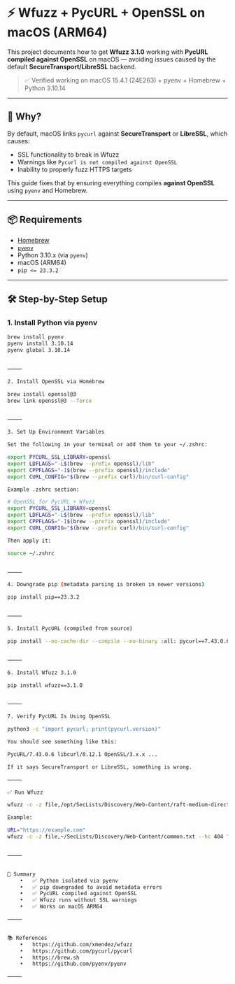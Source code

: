 
# ⚡️ Wfuzz + PycURL + OpenSSL on macOS (ARM64)

This project documents how to get **Wfuzz 3.1.0** working with **PycURL compiled against OpenSSL** on macOS — avoiding issues caused by the default **SecureTransport/LibreSSL** backend.

> ✅ Verified working on macOS 15.4.1 (24E263) + pyenv + Homebrew + Python 3.10.14

---

## 💬 Why?

By default, macOS links `pycurl` against **SecureTransport** or **LibreSSL**, which causes:
- SSL functionality to break in Wfuzz
- Warnings like `Pycurl is not compiled against OpenSSL`
- Inability to properly fuzz HTTPS targets

This guide fixes that by ensuring everything compiles **against OpenSSL** using `pyenv` and Homebrew.

---

## 📦 Requirements

- [Homebrew](https://brew.sh)
- [`pyenv`](https://github.com/pyenv/pyenv)
- Python 3.10.x (via `pyenv`)
- macOS (ARM64)
- `pip <= 23.3.2`

---

## 🛠 Step-by-Step Setup

### 1. Install Python via pyenv

```bash
brew install pyenv
pyenv install 3.10.14
pyenv global 3.10.14


⸻

2. Install OpenSSL via Homebrew

brew install openssl@3
brew link openssl@3 --force


⸻

3. Set Up Environment Variables

Set the following in your terminal or add them to your ~/.zshrc:

export PYCURL_SSL_LIBRARY=openssl
export LDFLAGS="-L$(brew --prefix openssl)/lib"
export CPPFLAGS="-I$(brew --prefix openssl)/include"
export CURL_CONFIG="$(brew --prefix curl)/bin/curl-config"

Example .zshrc section:

# OpenSSL for PycURL + Wfuzz
export PYCURL_SSL_LIBRARY=openssl
export LDFLAGS="-L$(brew --prefix openssl)/lib"
export CPPFLAGS="-I$(brew --prefix openssl)/include"
export CURL_CONFIG="$(brew --prefix curl)/bin/curl-config"

Then apply it:

source ~/.zshrc


⸻

4. Downgrade pip (metadata parsing is broken in newer versions)

pip install pip==23.3.2


⸻

5. Install PycURL (compiled from source)

pip install --no-cache-dir --compile --no-binary :all: pycurl==7.43.0.6


⸻

6. Install Wfuzz 3.1.0

pip install wfuzz==3.1.0


⸻

7. Verify PycURL Is Using OpenSSL

python3 -c "import pycurl; print(pycurl.version)"

You should see something like this:

PycURL/7.43.0.6 libcurl/8.12.1 OpenSSL/3.x.x ...

If it says SecureTransport or LibreSSL, something is wrong.

⸻

✅ Run Wfuzz

wfuzz -c -z file,/opt/SecLists/Discovery/Web-Content/raft-medium-directories.txt --hc 404,403 "$URL"

Example:

URL="https://example.com"
wfuzz -c -z file,~/SecLists/Discovery/Web-Content/common.txt --hc 404 "$URL"


⸻


🧠 Summary
	•	✅ Python isolated via pyenv
	•	✅ pip downgraded to avoid metadata errors
	•	✅ PycURL compiled against OpenSSL
	•	✅ Wfuzz runs without SSL warnings
	•	✅ Works on macOS ARM64

⸻


📚 References
	•	https://github.com/xmendez/wfuzz
	•	https://github.com/pycurl/pycurl
	•	https://brew.sh
	•	https://github.com/pyenv/pyenv

⸻

